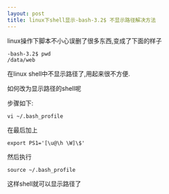 ```yaml
---
layout: post
title: linux下shell显示-bash-3.2$ 不显示路径解决方法
---
```


linux操作下脚本不小心误删了很多东西,变成了下面的样子

    -bash-3.2$ pwd
    /data/web



在linux shell中不显示路径了,用起来很不方便.

如何改为显示路径的shell呢

步骤如下:

    vi ~/.bash_profile

在最后加上

    export PS1='[\u@\h \W]\$'

然后执行

    source ~/.bash_profile

这样shell就可以显示路径了